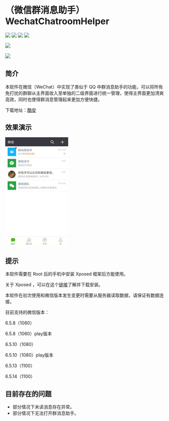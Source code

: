 # （微信群消息助手）WechatChatroomHelper

[![](https://img.shields.io/github/tag/zhudongya123/WechatChatroomHelper.svg?style=flat-square)](https://github.com/zhudongya123/WechatChatroomHelper/tags)
[![](https://img.shields.io/github/release/zhudongya123/WechatChatroomHelper.svg?style=flat-square)](https://github.com/zhudongya123/WechatChatroomHelper/releases)
![](https://img.shields.io/github/forks/zhudongya123/WechatChatroomHelper.svg?style=flat-square)
[![](https://img.shields.io/github/stars/zhudongya123/WechatChatroomHelper.svg?style=flat-square)](https://github.com/zhudongya123/WechatChatroomHelper/stargazers)

[![](https://img.shields.io/github/issues/zhudongya123/WechatChatroomHelper.svg?style=flat-square)](https://github.com/zhudongya123/WechatChatroomHelper/issues)

 [![](https://img.shields.io/gitter/room/WechatChatroomHelper/nw.js.svg?style=flat-square)](https://gitter.im/WechatChatroomHelper)

## 简介

本软件在微信（WeChat）中实现了类似于 QQ 中群消息助手的功能，可以将所有免打扰的群聊从主界面收入至单独的二级界面进行统一管理，使得主界面更加清爽高效，同时也使得群消息管理起来更加方便快捷。

下载地址：[酷安](https://www.coolapk.com/apk/com.zdy.project.wechat_chatroom_helper)


## 效果演示

![](resource/GIF1.gif)


## 提示

 本软件需要在 Root 后的手机中安装 Xposed 框架后方能使用。

 关于 Xposed ，可以在这个[链接](http://repo.xposed.info/module/de.robv.android.xposed.installer)了解并下载安装。

 本软件在初次使用和微信版本发生变更时需要从服务器读取数据，请保证有数据连接。

 目前支持的微信版本：

 6.5.8（1060）

 6.5.8（1060）play版本

 6.5.10（1080）

 6.5.10（1080）play版本

 6.5.13（1100）

 6.5.14（1100）

## 目前存在的问题

- 部分情况下未读消息存在异常。
- 部分情况下无法打开群消息助手。
